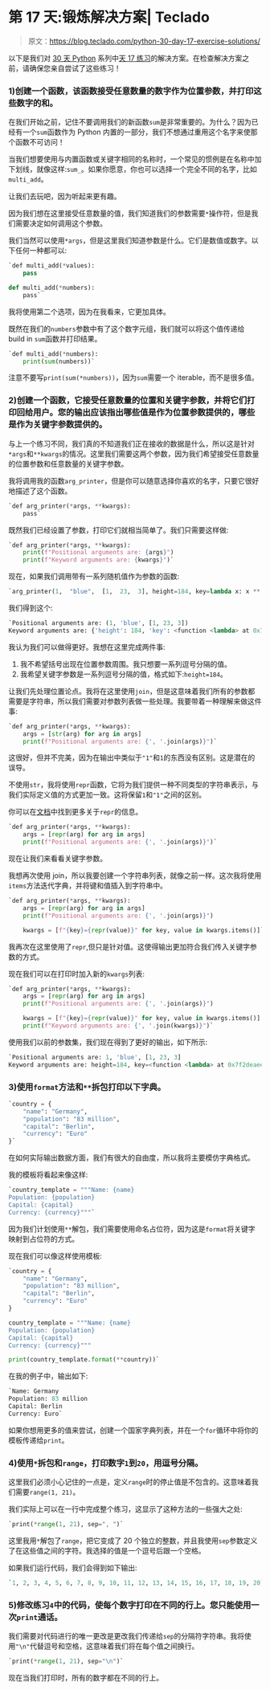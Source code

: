 # 第 17 天:锻炼解决方案| Teclado

> 原文：<https://blog.teclado.com/python-30-day-17-exercise-solutions/>

以下是我们对 [30 天 Python](https://blog.teclado.com/30-days-of-python/) 系列中[天 17 练习](/30-days-of-python/python-30-day-17-args-kwargs)的解决方案。在检查解决方案之前，请确保您亲自尝试了这些练习！

### 1)创建一个函数，该函数接受任意数量的数字作为位置参数，并打印这些数字的和。

在我们开始之前，记住不要调用我们的新函数`sum`是非常重要的。为什么？因为已经有一个`sum`函数作为 Python 内置的一部分，我们不想通过重用这个名字来使那个函数不可访问！

当我们想要使用与内置函数或关键字相同的名称时，一个常见的惯例是在名称中加下划线，就像这样:`sum_`。如果你愿意，你也可以选择一个完全不同的名字，比如`multi_add`。

让我们去玩吧，因为听起来更有趣。

因为我们想在这里接受任意数量的值，我们知道我们的参数需要`*`操作符，但是我们需要决定如何调用这个参数。

我们当然可以使用`*args`，但是这里我们知道参数是什么。它们是数值或数字。以下任何一种都可以:

```py
`def multi_add(*values):
    pass

def multi_add(*numbers):
    pass` 
```

我将使用第二个选项，因为在我看来，它更加具体。

既然在我们的`numbers`参数中有了这个数字元组，我们就可以将这个值传递给 build in `sum`函数并打印结果。

```py
`def multi_add(*numbers):
    print(sum(numbers))` 
```

注意不要写`print(sum(*numbers))`，因为`sum`需要一个 iterable，而不是很多值。

### 2)创建一个函数，它接受任意数量的位置和关键字参数，并将它们打印回给用户。您的输出应该指出哪些值是作为位置参数提供的，哪些是作为关键字参数提供的。

与上一个练习不同，我们真的不知道我们正在接收的数据是什么，所以这是针对`*args`和`**kwargs`的情况。这里我们需要这两个参数，因为我们希望接受任意数量的位置参数和任意数量的关键字参数。

我将调用我的函数`arg_printer`，但是你可以随意选择你喜欢的名字，只要它很好地描述了这个函数。

```py
`def arg_printer(*args, **kwargs):
    pass` 
```

既然我们已经设置了参数，打印它们就相当简单了。我们只需要这样做:

```py
`def arg_printer(*args, **kwargs):
    print(f"Positional arguments are: {args}")
    print(f"Keyword arguments are: {kwargs}")` 
```

现在，如果我们调用带有一系列随机值作为参数的函数:

```py
`arg_printer(1,  "blue",  [1,  23,  3], height=184, key=lambda x: x ** 2)` 
```

我们得到这个:

```py
`Positional arguments are: (1, 'blue', [1, 23, 3])
Keyword arguments are: {'height': 184, 'key': <function <lambda> at 0x7f1b7c44f1f0>}` 
```

我认为我们可以做得更好。我想在这里完成两件事:

1.  我不希望括号出现在位置参数周围。我只想要一系列逗号分隔的值。
2.  我希望关键字参数是一系列逗号分隔的值，格式如下:`height=184`。

让我们先处理位置论点。我将在这里使用`join`，但是这意味着我们所有的参数都需要是字符串，所以我们需要对参数列表做一些处理。我要带着一种理解来做这件事:

```py
`def arg_printer(*args, **kwargs):
    args = [str(arg) for arg in args]
    print(f"Positional arguments are: {', '.join(args)}")` 
```

这很好，但并不完美，因为在输出中类似于`"1"`和`1`的东西没有区别。这是潜在的误导。

不使用`str`，我将使用`repr`函数，它将为我们提供一种不同类型的字符串表示，与我们实际定义值的方式更加一致。这将保留`1`和`"1"`之间的区别。

你可以在[文档](https://docs.python.org/3/library/functions.html#repr)中找到更多关于`repr`的信息。

```py
`def arg_printer(*args, **kwargs):
    args = [repr(arg) for arg in args]
    print(f"Positional arguments are: {', '.join(args)}")` 
```

现在让我们来看看关键字参数。

我想再次使用 join，所以我要创建一个字符串列表，就像之前一样。这次我将使用`items`方法迭代字典，并将键和值插入到字符串中。

```py
`def arg_printer(*args, **kwargs):
    args = [repr(arg) for arg in args]
    print(f"Positional arguments are: {', '.join(args)}")

    kwargs = [f"{key}={repr(value)}" for key, value in kwargs.items()]` 
```

我再次在这里使用了`repr`,但只是针对值。这使得输出更加符合我们传入关键字参数的方式。

现在我们可以在打印时加入新的`kwargs`列表:

```py
`def arg_printer(*args, **kwargs):
    args = [repr(arg) for arg in args]
    print(f"Positional arguments are: {', '.join(args)}")

    kwargs = [f"{key}={repr(value)}" for key, value in kwargs.items()]
    print(f"Keyword arguments are: {', '.join(kwargs)}")` 
```

使用我们以前的参数集，我们现在得到了更好的输出，如下所示:

```py
`Positional arguments are: 1, 'blue', [1, 23, 3]
Keyword arguments are: height=184, key=<function <lambda> at 0x7f2deaeed700>` 
```

### 3)使用`format`方法和`**`拆包打印以下字典。

```py
`country = {
    "name": "Germany",
    "population": "83 million",
    "capital": "Berlin",
    "currency": "Euro"
}` 
```

在如何实际输出数据方面，我们有很大的自由度，所以我将主要模仿字典格式。

我的模板将看起来像这样:

```py
`country_template = """Name: {name}
Population: {population}
Capital: {capital}
Currency: {currency}"""` 
```

因为我们计划使用`**`解包，我们需要使用命名占位符，因为这是`format`将关键字映射到占位符的方式。

现在我们可以像这样使用模板:

```py
`country = {
    "name": "Germany",
    "population": "83 million",
    "capital": "Berlin",
    "currency": "Euro"
}

country_template = """Name: {name}
Population: {population}
Capital: {capital}
Currency: {currency}"""

print(country_template.format(**country))` 
```

在我的例子中，输出如下:

```py
`Name: Germany
Population: 83 million
Capital: Berlin
Currency: Euro` 
```

如果你想用更多的值来尝试，创建一个国家字典列表，并在一个`for`循环中将你的模板传递给`print`。

### 4)使用`*`拆包和`range`，打印数字`1`到`20`，用逗号分隔。

这里我们必须小心记住的一点是，定义`range`时的停止值是不包含的。这意味着我们需要`range(1, 21)`。

我们实际上可以在一行中完成整个练习，这显示了这种方法的一些强大之处:

```py
`print(*range(1, 21), sep=", ")` 
```

这里我用`*`解包了`range`，把它变成了 20 个独立的整数，并且我使用`sep`参数定义了在这些值之间的字符。我选择的值是一个逗号后跟一个空格。

如果我们运行代码，我们会得到如下输出:

```py
`1, 2, 3, 4, 5, 6, 7, 8, 9, 10, 11, 12, 13, 14, 15, 16, 17, 18, 19, 20` 
```

### 5)修改练习`4`中的代码，使每个数字打印在不同的行上。您只能使用一次`print`通话。

我们需要对代码进行的唯一更改是更改我们传递给`sep`的分隔符字符串。我将使用`"\n"`代替逗号和空格，这意味着我们将在每个值之间换行。

```py
`print(*range(1, 21), sep="\n")` 
```

现在当我们打印时，所有的数字都在不同的行上。
